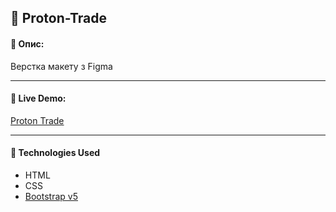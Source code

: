 ## :pushpin: Proton-Trade

#### :memo: Опис: 

Верстка макету з Figma
___

#### :link: Live Demo: 
[Proton Trade](https://alexsanders-git.github.io/Proton-Trade/)
___

#### :rocket: Technologies Used

* HTML
* CSS
* [Bootstrap v5](https://getbootstrap.com/)
